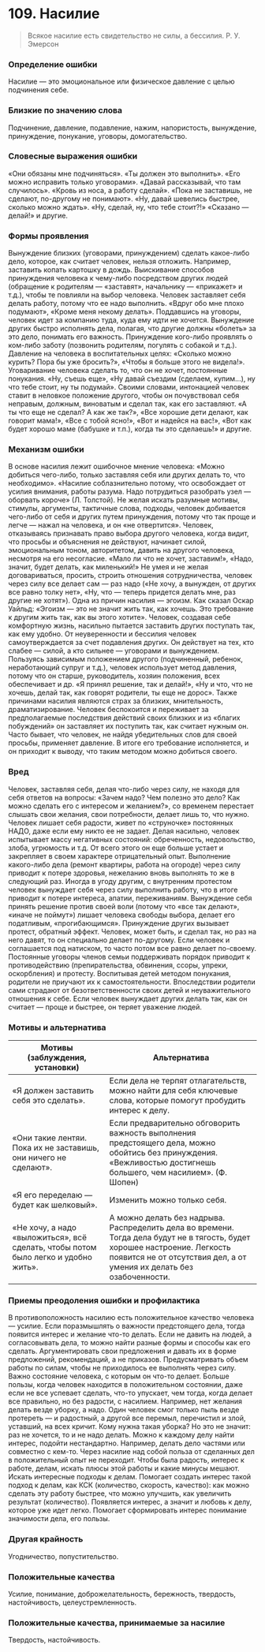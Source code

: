 # 109. Насилие
>Всякое насилие есть свидетельство не силы, а бессилия.
Р. У. Эмерсон

### Определение ошибки
Насилие — это эмоциональное или физическое давление с целью подчинения себе.

### Близкие по значению слова
Подчинение, давление, подавление, нажим, напористость, вынуждение, принуждение, понукание, уговоры, домогательство.

### Словесные выражения ошибки
«Они обязаны мне подчиняться».
«Ты должен это выполнить».
«Его можно исправить только уговорами».
«Давай рассказывай, что там случилось».
«Кровь из носа, а работу сделай».
«Пока не заставишь, не сделают, по-другому не понимают».
«Ну, давай шевелись быстрее, сколько можно ждать».
«Ну, сделай, ну, что тебе стоит?!»
«Сказано — делай!» и другие.

### Формы проявления
Вынуждение близких (уговорами, принуждением) сделать какое-либо дело, которое, как считает человек, нельзя отложить. Например, заставить копать картошку в дождь.
Выискивание способов принуждения человека к чему-либо посредством других людей (обращение к родителям — «заставят», начальнику — «прикажет» и т.д.), чтобы те повлияли на выбор человека.
Человек заставляет себя делать работу, потому что ее надо выполнить. «Вдруг обо мне плохо подумают», «Кроме меня некому делать».
Поддавшись на уговоры, человек идет за компанию туда, куда ему идти не хочется.
Вынуждение других быстро исполнять дела, полагая, что другие должны «болеть» за это дело, понимать его важность.
Принуждение кого-либо проявлять о ком-либо заботу (позвонить родителям, погулять с собакой и т.д.).
Давление на человека в воспитательных целях: «Сколько можно курить? Пора бы уже бросить?», «Чтобы я больше этого не видела!».
Уговаривание человека сделать то, что он не хочет, постоянные понукания. «Ну, съешь еще», «Ну давай съездим (сделаем, купим...), ну что тебе стоит, ну ты подумай».
Своими словами, интонацией человек ставит в неловкое положение другого, чтобы он почувствовал себя неправым, должным, виноватым и сделал так, как его заставляют. «А ты что еще не сделал? А как же так?», «Все хорошие дети делают, как говорит мама!», «Все с тобой ясно!», «Вот и надейся на вас!», «Вот как будет хорошо маме (бабушке и т.п.), когда ты это сделаешь!» и другие.

### Механизм ошибки
В основе насилия лежит ошибочное мнение человека: «Можно добиться чего-либо, только заставляя себя или других делать то, что необходимо».
«Насилие соблазнительно потому, что освобождает от усилия внимания, работы разума. Надо потрудиться разобрать узел — оборвать короче» (Л. Толстой).
Не желая искать разумные мотивы, стимулы, аргументы, тактичные слова, подходы, человек добивается чего-либо от себя и других путем принуждения, потому что так проще и легче — нажал на человека, и он «не отвертится».
Человек, отказываясь признавать право выбора другого человека, когда видит, что просьбы и объяснения не действуют, начинает силой, эмоциональным тоном, авторитетом, давить на другого человека, несмотря на его несогласие. «Мало ли что не хочет, заставим!», «Надо, значит, будет делать, как миленький!»
Не умея и не желая договариваться, просить, строить отношения сотрудничества, человек через силу все делает сам — раз надо («Не хочу, а вынужден, от других все равно толку нет», «Ну, что — теперь придется делать мне, раз другие не хотят»).
Одна из причин насилия — эгоизм. Как сказал Оскар Уайльд: «Эгоизм — это не значит жить так, как хочешь. Это требование к другим жить так, как вы этого хотите». Человек, создавая себе комфортную жизнь, насильно пытается заставить других поступать так, как ему удобно.
От неуверенности и бессилия человек самоутверждается за счет подавления других. Он действует на тех, кто слабее — силой, а кто сильнее — уговорами и вынуждением.
Пользуясь зависимым положением другого (подчиненный, ребенок, неработающий супруг и т.д.), человек использует метод давления, потому что он старше, руководитель, хозяин положения, всех обеспечивает и др. «Я принял решение, так и делай!», «Ну и что, что не хочешь, делай так, как говорят родители, ты еще не дорос».
Также причинами насилия являются страх за близких, мнительность, драматизирование. Человек беспокоится и переживает за предполагаемые последствия действий своих близких и из «благих побуждений» он заставляет их поступить так, как считает нужным он.
Часто бывает, что человек, не найдя убедительных слов для своей просьбы, применяет давление. В итоге его требование исполняется, и он приходит к выводу, что таким методом можно добиться своего.

### Вред
Человек, заставляя себя, делая что-либо через силу, не находя для себя ответов на вопросы: «Зачем надо? Чем полезно это дело? Как можно сделать его с интересом и желанием?», со временем перестает слышать свои желания, свои потребности, делает лишь то, что нужно. Человек лишает себя радости, живет по «струночке» постоянных НАДО, даже если ему никто ее не задает.
Делая насильно, человек испытывает массу негативных состояний: обреченность, недовольство, злоба, угрюмость и т.д. От всего этого он еще больше устает и закрепляет в своем характере отрицательный опыт.
Выполнение какого-либо дела (ремонт квартиры, работа на огороде) через силу приводит к потере здоровья, нежеланию вновь выполнять то же в следующий раз.
Иногда в угоду другим, с внутренним протестом человек вынуждает себя через силу выполнить работу, что в итоге приводит к потере интереса, апатии, переживаниям.
Вынуждение себя принять решение против своей воли (потому что «все так делают», «иначе не поймут») лишает человека свободы выбора, делает его податливым, «прогибающимся».
Принуждение других вызывает протест, обратный эффект. Человек, может быть, и сделал так, но раз на него давят, то он специально делает по-другому. Если человек и соглашается под натиском, то часто потом все равно делает по-своему.
Постоянные уговоры членов семьи поддерживать порядок приводит к противодействию (препирательства, обвинения, ссоры, упреки, оскорбления) и протесту.
Воспитывая детей методом понукания, родители не приучают их к самостоятельности. Впоследствии родители сами страдают от безответственности своих детей и неуважительного отношения к себе.
Если человек вынуждает других делать так, как он считает — проще и быстрее, он теряет уважение людей.

### Мотивы и альтернатива
Мотивы (заблуждения, установки) | Альтернатива
---|---
«Я должен заставить себя это сделать».	| Если дела не терпят отлагательств, можно найти для себя ключевые слова, которые помогут пробудить интерес к делу.
«Они такие лентяи. Пока их не заставишь, они ничего не сделают».	| Если предварительно обговорить важность выполнения предстоящего дела, можно обойтись без принуждения. «Вежливостью достигнешь большего, чем насилием». (Ф. Шопен)
«Я его переделаю — будет как шелковый».	| Изменить можно только себя.
«Не хочу, а надо «выложиться», всё сделать, чтобы потом было легко и удобно жить».	| А можно делать без надрыва. Распределить дела во времени. Тогда дела будут не в тягость, будет хорошее настроение. Легкость появится не от отсутствия дел, а от умения их делать без озабоченности.

### Приемы преодоления ошибки и профилактика
В противоположность насилию есть положительное качество человека — усилие. Если поразмышлять о важности предстоящего дела, тогда появится интерес и желание что-то делать.
Если не давить на людей, а согласовывать дела, то можно найти разные формы и способы как его сделать. Аргументировать свои предложения и давать их в форме предложений, рекомендаций, а не приказов.
Предусматривать объем работы по силам, чтобы не приходилось ее выполнять через силу.
Важно состояние человека, с которым он что-то делает. Больше пользы, когда человек находится в положительном состоянии, даже если не все успевает сделать, что-то упускает, чем тогда, когда делает все правильно, но без радости, с насилием. Например, нет желания делать везде уборку, а надо. Один человек смог только пыль везде протереть — и радостный, а другой все перемыл, перечистил и злой, уставший, на всех кричит. Кому нужна такая уборка? Но это не значит: раз не хочется, то и не надо делать. Можно к каждому делу найти интерес, подойти нестандартно. Например, делать дело частями или совместно с кем-то. Через насилие над собой польза от сделанных дел в положительный опыт не переходит.
Чтобы была радость, интерес к работе, делам, искать плюсы этой работы и какие минусы мешают.
Искать интересные подходы к делам. Помогает создать интерес такой подход к делам, как КСК (количество, скорость, качество): как можно сделать эту работу быстрее, что можно улучшить, как увеличить результат (количество). Появляется интерес, а значит и любовь к делу, которое уже идет легко.
Помогает сформировать интерес понимание значимости дела, его пользы.

### Другая крайность
Угодничество, попустительство.

### Положительные качества
Усилие, понимание, доброжелательность, бережность, твердость, настойчивость, целеустремленность.

### Положительные качества, принимаемые за насилие
Твердость, настойчивость. 
